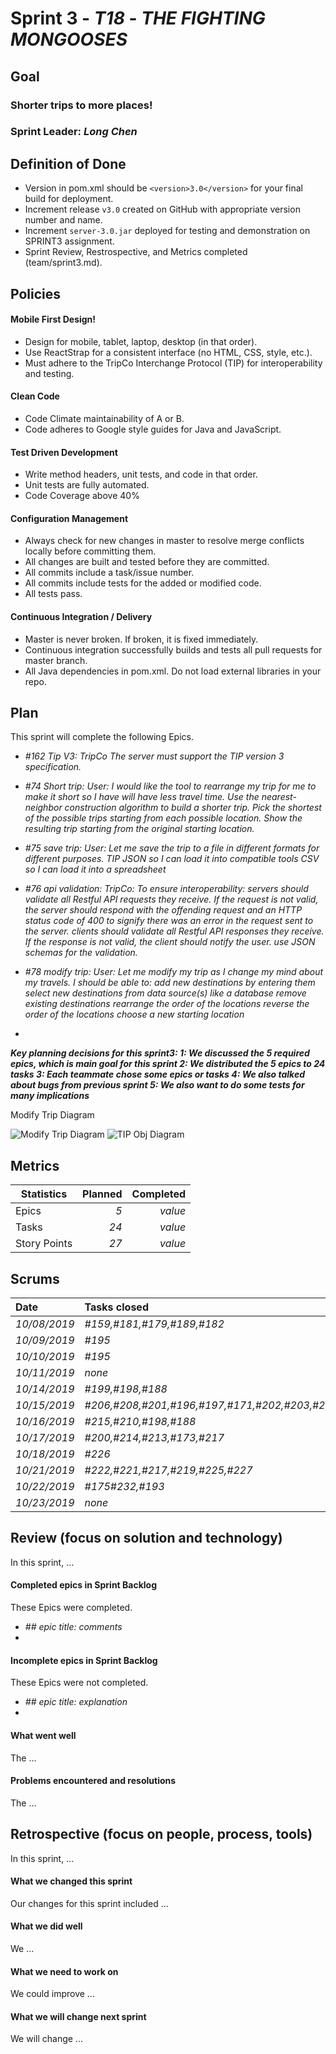 # Sprint 3 - *T18* - *THE FIGHTING MONGOOSES*

## Goal

### Shorter trips to more places!
### Sprint Leader: *Long Chen*

## Definition of Done

* Version in pom.xml should be `<version>3.0</version>` for your final build for deployment.
* Increment release `v3.0` created on GitHub with appropriate version number and name.
* Increment `server-3.0.jar` deployed for testing and demonstration on SPRINT3 assignment.
* Sprint Review, Restrospective, and Metrics completed (team/sprint3.md).


## Policies

#### Mobile First Design!
* Design for mobile, tablet, laptop, desktop (in that order).
* Use ReactStrap for a consistent interface (no HTML, CSS, style, etc.).
* Must adhere to the TripCo Interchange Protocol (TIP) for interoperability and testing.
#### Clean Code
* Code Climate maintainability of A or B.
* Code adheres to Google style guides for Java and JavaScript.
#### Test Driven Development
* Write method headers, unit tests, and code in that order.
* Unit tests are fully automated.
* Code Coverage above 40%
#### Configuration Management
* Always check for new changes in master to resolve merge conflicts locally before committing them.
* All changes are built and tested before they are committed.
* All commits include a task/issue number.
* All commits include tests for the added or modified code.
* All tests pass.
#### Continuous Integration / Delivery 
* Master is never broken.  If broken, it is fixed immediately.
* Continuous integration successfully builds and tests all pull requests for master branch.
* All Java dependencies in pom.xml.  Do not load external libraries in your repo. 


## Plan

This sprint will complete the following Epics.


* *#162 Tip V3: TripCo The server must support the TIP version 3 specification.*
* *#74 Short trip: User: I would like the tool to rearrange my trip for me to make it short so I have will have less travel time.
                  Use the nearest-neighbor construction algorithm to build a shorter trip.
                  Pick the shortest of the possible trips starting from each possible location.
                  Show the resulting trip starting from the original starting location.*
* *#75 save trip: User: Let me save the trip to a file in different formats for different purposes.
                  TIP JSON so I can load it into compatible tools
                  CSV so I can load it into a spreadsheet*
* *#76 api validation: TripCo: To ensure interoperability:
                   servers should validate all Restful API requests they receive. If the request is not valid, the server should respond with the offending request and an HTTP status code of 400 to signify there was an error in the request sent to the server.
                   clients should validate all Restful API responses they receive. If the response is not valid, the client should notify the user.
                   use JSON schemas for the validation.*
* *#78 modify trip: User: Let me modify my trip as I change my mind about my travels. I should be able to:
                   add new destinations by entering them
                   select new destinations from data source(s) like a database
                   remove existing destinations
                   rearrange the order of the locations
                   reverse the order of the locations
                   choose a new starting location*
  
*

***Key planning decisions for this sprint3: 
    1: We discussed the 5 required epics, which is main goal for this sprint
    2: We distributed the 5 epics to 24 tasks
    3: Each teammate chose some epics or tasks
    4: We also talked about bugs from previous sprint
    5: We also want to do some tests for many implications***

Modify Trip Diagram

![Modify Trip Diagram](images/modifyTripDiaghram.jpg)
![TIP Obj Diagram](images/TIPObjDia.jpg)


## Metrics

| Statistics | Planned | Completed |
| --- | ---: | ---: |
| Epics | *5* | *value* |
| Tasks |  *24*   | *value* | 
| Story Points |  *27*  | *value* | 



## Scrums

| Date | Tasks closed  | Tasks in progress | Impediments |
| :--- | :--- | :--- | :--- |
| *10/08/2019* | *#159,#181,#179,#189,#182* | *#186,#177,#188,#158* | *none* | 
| *10/09/2019* | *#195* | *#186,#158, #171,#188,#196,#177* | *none* | 
| *10/10/2019* | *#195* | *#186,#158, #171,#188,#196,#177* | *none* |
| *10/11/2019* | *none* | *#186,#158, #171,#188,#196,#177,#199* | *none* |
| *10/14/2019* | *#199,#198,#188* | *#171,#196,#158,#188,#177,#186* | *none* |
| *10/15/2019* | *#206,#208,#201,#196,#197,#171,#202,#203,#207,#158,#209,#211,#210* | *#204,#213,#177,#186,#173* | *none* |
| *10/16/2019* | *#215,#210,#198,#188* | *#204,#213,#177,#186,#173* | *none* |
| *10/17/2019* | *#200,#214,#213,#173,#217* | *#175,#177,#186* | *none* |
| *10/18/2019* | *#226* | *#175,#177,#186,#225,#224,#227,#223,#172* | *none* |
| *10/21/2019* | *#222,#221,#217,#219,#225,#227* | *#218,#175,#186,#177,#224,#223,#216* | *none* |
| *10/22/2019* | *#175#232,#193* | *#218,#186,#177,#224,#223,#216* | *none* |
| *10/23/2019* | *none* | *#235,#191,#177,#186,#184* | *none* |










## Review (focus on solution and technology)

In this sprint, ...

#### Completed epics in Sprint Backlog 

These Epics were completed.

* *## epic title: comments*
* 

#### Incomplete epics in Sprint Backlog 

These Epics were not completed.

* *## epic title: explanation*
*

#### What went well

The ...


#### Problems encountered and resolutions

The ...


## Retrospective (focus on people, process, tools)

In this sprint, ...

#### What we changed this sprint

Our changes for this sprint included ...

#### What we did well

We ...

#### What we need to work on

We could improve ...

#### What we will change next sprint 

We will change ...
